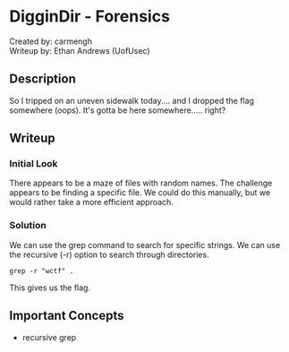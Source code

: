 # DigginDir - Forensics
Created by: carmengh  
Writeup by: Ethan Andrews (UofUsec)

## Description
So I tripped on an uneven sidewalk today.... and I dropped the flag somewhere (oops). It's gotta be here somewhere..... right?

## Writeup
### Initial Look
There appears to be a maze of files with random names. The challenge appears to be finding a specific file. We could do this manually, but we would rather take a more efficient approach.

### Solution
We can use the grep command to search for specific strings. We can use the recursive (-r) option to search through directories.

```
grep -r "wctf" .
```

This gives us the flag.

## Important Concepts
- recursive grep

